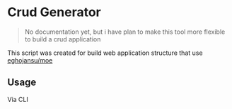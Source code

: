 # Crud Generator

> No documentation yet, but i have plan to make this tool more flexible to build a crud application

This script was created for build web application structure that use [eghojansu/moe](http://github.com/eghojansu/moe)

## Usage

Via CLI

